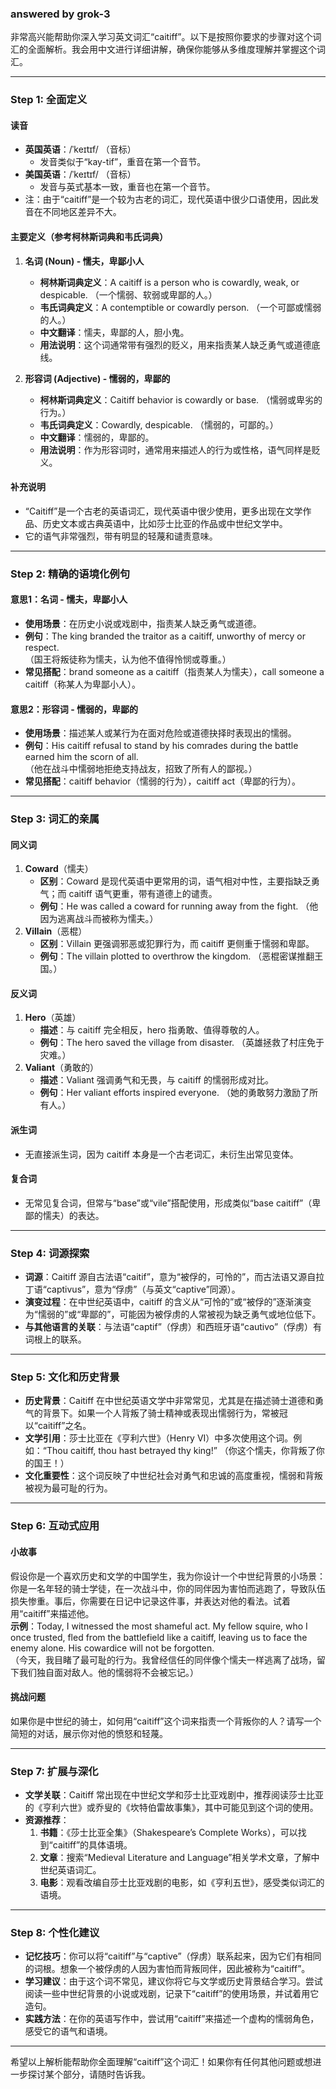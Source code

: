 ### answered by grok-3
非常高兴能帮助你深入学习英文词汇“caitiff”。以下是按照你要求的步骤对这个词汇的全面解析。我会用中文进行详细讲解，确保你能够从多维度理解并掌握这个词汇。

---

### Step 1: 全面定义

#### 读音
- **英国英语**：/ˈkeɪtɪf/ （音标）
  - 发音类似于“kay-tif”，重音在第一个音节。
- **美国英语**：/ˈkeɪtɪf/ （音标）
  - 发音与英式基本一致，重音也在第一个音节。
- 注：由于“caitiff”是一个较为古老的词汇，现代英语中很少口语使用，因此发音在不同地区差异不大。

#### 主要定义（参考柯林斯词典和韦氏词典）
1. **名词 (Noun) - 懦夫，卑鄙小人**
   - **柯林斯词典定义**：A caitiff is a person who is cowardly, weak, or despicable. （一个懦弱、软弱或卑鄙的人。）
   - **韦氏词典定义**：A contemptible or cowardly person. （一个可鄙或懦弱的人。）
   - **中文翻译**：懦夫，卑鄙的人，胆小鬼。
   - **用法说明**：这个词通常带有强烈的贬义，用来指责某人缺乏勇气或道德底线。

2. **形容词 (Adjective) - 懦弱的，卑鄙的**
   - **柯林斯词典定义**：Caitiff behavior is cowardly or base. （懦弱或卑劣的行为。）
   - **韦氏词典定义**：Cowardly, despicable. （懦弱的，可鄙的。）
   - **中文翻译**：懦弱的，卑鄙的。
   - **用法说明**：作为形容词时，通常用来描述人的行为或性格，语气同样是贬义。

#### 补充说明
- “Caitiff”是一个古老的英语词汇，现代英语中很少使用，更多出现在文学作品、历史文本或古典英语中，比如莎士比亚的作品或中世纪文学中。
- 它的语气非常强烈，带有明显的轻蔑和谴责意味。

---

### Step 2: 精确的语境化例句

#### 意思1：名词 - 懦夫，卑鄙小人
- **使用场景**：在历史小说或戏剧中，指责某人缺乏勇气或道德。
- **例句**：The king branded the traitor as a caitiff, unworthy of mercy or respect.  
  （国王将叛徒称为懦夫，认为他不值得怜悯或尊重。）
- **常见搭配**：brand someone as a caitiff（指责某人为懦夫），call someone a caitiff（称某人为卑鄙小人）。

#### 意思2：形容词 - 懦弱的，卑鄙的
- **使用场景**：描述某人或某行为在面对危险或道德抉择时表现出的懦弱。
- **例句**：His caitiff refusal to stand by his comrades during the battle earned him the scorn of all.  
  （他在战斗中懦弱地拒绝支持战友，招致了所有人的鄙视。）
- **常见搭配**：caitiff behavior（懦弱的行为），caitiff act（卑鄙的行为）。

---

### Step 3: 词汇的亲属

#### 同义词
1. **Coward**（懦夫）
   - **区别**：Coward 是现代英语中更常用的词，语气相对中性，主要指缺乏勇气；而 caitiff 语气更重，带有道德上的谴责。
   - **例句**：He was called a coward for running away from the fight. （他因为逃离战斗而被称为懦夫。）
2. **Villain**（恶棍）
   - **区别**：Villain 更强调邪恶或犯罪行为，而 caitiff 更侧重于懦弱和卑鄙。
   - **例句**：The villain plotted to overthrow the kingdom. （恶棍密谋推翻王国。）

#### 反义词
1. **Hero**（英雄）
   - **描述**：与 caitiff 完全相反，hero 指勇敢、值得尊敬的人。
   - **例句**：The hero saved the village from disaster. （英雄拯救了村庄免于灾难。）
2. **Valiant**（勇敢的）
   - **描述**：Valiant 强调勇气和无畏，与 caitiff 的懦弱形成对比。
   - **例句**：Her valiant efforts inspired everyone. （她的勇敢努力激励了所有人。）

#### 派生词
- 无直接派生词，因为 caitiff 本身是一个古老词汇，未衍生出常见变体。

#### 复合词
- 无常见复合词，但常与“base”或“vile”搭配使用，形成类似“base caitiff”（卑鄙的懦夫）的表达。

---

### Step 4: 词源探索

- **词源**：Caitiff 源自古法语“caitif”，意为“被俘的，可怜的”，而古法语又源自拉丁语“captivus”，意为“俘虏”（与英文“captive”同源）。
- **演变过程**：在中世纪英语中，caitiff 的含义从“可怜的”或“被俘的”逐渐演变为“懦弱的”或“卑鄙的”，可能因为被俘虏的人常被视为缺乏勇气或地位低下。
- **与其他语言的关联**：与法语“captif”（俘虏）和西班牙语“cautivo”（俘虏）有词根上的联系。

---

### Step 5: 文化和历史背景

- **历史背景**：Caitiff 在中世纪英语文学中非常常见，尤其是在描述骑士道德和勇气的背景下。如果一个人背叛了骑士精神或表现出懦弱行为，常被冠以“caitiff”之名。
- **文学引用**：莎士比亚在《亨利六世》（Henry VI）中多次使用这个词。例如：“Thou caitiff, thou hast betrayed thy king!” （你这个懦夫，你背叛了你的国王！）
- **文化重要性**：这个词反映了中世纪社会对勇气和忠诚的高度重视，懦弱和背叛被视为最可耻的行为。

---

### Step 6: 互动式应用

#### 小故事
假设你是一个喜欢历史和文学的中国学生，我为你设计一个中世纪背景的小场景：  
你是一名年轻的骑士学徒，在一次战斗中，你的同伴因为害怕而逃跑了，导致队伍损失惨重。事后，你需要在日记中记录这件事，并表达对他的看法。试着用“caitiff”来描述他。  
**示例**：Today, I witnessed the most shameful act. My fellow squire, who I once trusted, fled from the battlefield like a caitiff, leaving us to face the enemy alone. His cowardice will not be forgotten.  
（今天，我目睹了最可耻的行为。我曾经信任的同伴像个懦夫一样逃离了战场，留下我们独自面对敌人。他的懦弱将不会被忘记。）

#### 挑战问题
如果你是中世纪的骑士，如何用“caitiff”这个词来指责一个背叛你的人？请写一个简短的对话，展示你对他的愤怒和轻蔑。

---

### Step 7: 扩展与深化

- **文学关联**：Caitiff 常出现在中世纪文学和莎士比亚戏剧中，推荐阅读莎士比亚的《亨利六世》或乔叟的《坎特伯雷故事集》，其中可能见到这个词的使用。
- **资源推荐**：
  1. **书籍**：《莎士比亚全集》（Shakespeare’s Complete Works），可以找到“caitiff”的具体语境。
  2. **文章**：搜索“Medieval Literature and Language”相关学术文章，了解中世纪英语词汇。
  3. **电影**：观看改编自莎士比亚戏剧的电影，如《亨利五世》，感受类似词汇的语境。

---

### Step 8: 个性化建议

- **记忆技巧**：你可以将“caitiff”与“captive”（俘虏）联系起来，因为它们有相同的词根。想象一个被俘虏的人因为害怕而背叛同伴，因此被称为“caitiff”。
- **学习建议**：由于这个词不常见，建议你将它与文学或历史背景结合学习。尝试阅读一些中世纪背景的小说或戏剧，记录下“caitiff”的使用场景，并试着用它造句。
- **实践方法**：在你的英语写作中，尝试用“caitiff”来描述一个虚构的懦弱角色，感受它的语气和语境。

---

希望以上解析能帮助你全面理解“caitiff”这个词汇！如果你有任何其他问题或想进一步探讨某个部分，请随时告诉我。